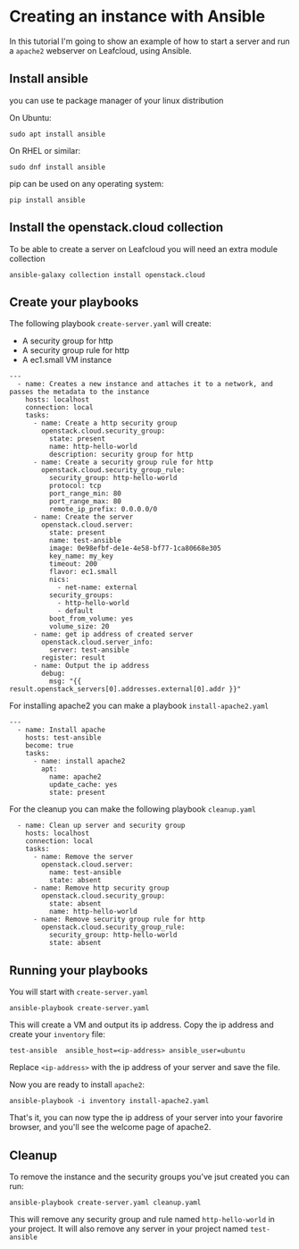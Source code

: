 # Creating an instance with Ansible
In this tutorial I'm going to show an example of how to start a server and run a `apache2` webserver on Leafcloud, using Ansible.

## Install ansible

you can use te package manager of your linux distribution

On Ubuntu:
```shell
sudo apt install ansible
```

On RHEL or similar:
```shell
sudo dnf install ansible
```

pip can be used on any operating system:
```shell
pip install ansible
```

## Install the openstack.cloud collection

To be able to create a server on Leafcloud you will need an extra module collection
```shell
ansible-galaxy collection install openstack.cloud
```

## Create your playbooks

The following playbook `create-server.yaml` will create:

- A security group for http
- A security group rule for http
- A ec1.small VM instance

```shell
---
  - name: Creates a new instance and attaches it to a network, and passes the metadata to the instance
    hosts: localhost
    connection: local
    tasks:
      - name: Create a http security group
        openstack.cloud.security_group:
          state: present
          name: http-hello-world
          description: security group for http
      - name: Create a security group rule for http
        openstack.cloud.security_group_rule:
          security_group: http-hello-world
          protocol: tcp
          port_range_min: 80
          port_range_max: 80
          remote_ip_prefix: 0.0.0.0/0
      - name: Create the server
        openstack.cloud.server:
          state: present
          name: test-ansible
          image: 0e98efbf-de1e-4e58-bf77-1ca80668e305
          key_name: my_key
          timeout: 200
          flavor: ec1.small
          nics:
            - net-name: external
          security_groups:
            - http-hello-world
            - default
          boot_from_volume: yes
          volume_size: 20
      - name: get ip address of created server
        openstack.cloud.server_info:
          server: test-ansible
        register: result
      - name: Output the ip address
        debug:
          msg: "{{ result.openstack_servers[0].addresses.external[0].addr }}"
```

For installing apache2 you can make a playbook `install-apache2.yaml`
```shell
---
  - name: Install apache
    hosts: test-ansible
    become: true
    tasks:
      - name: install apache2
        apt:
          name: apache2
          update_cache: yes
          state: present
```

For the cleanup you can make the following playbook `cleanup.yaml`
```shell
  - name: Clean up server and security group
    hosts: localhost
    connection: local
    tasks:
      - name: Remove the server
        openstack.cloud.server:
          name: test-ansible
          state: absent
      - name: Remove http security group
        openstack.cloud.security_group:
          state: absent
          name: http-hello-world
      - name: Remove security group rule for http
        openstack.cloud.security_group_rule:
          security_group: http-hello-world
          state: absent
```

## Running your playbooks

You will start with `create-server.yaml`

```shell
ansible-playbook create-server.yaml
```

This will create a VM and output its ip address.
Copy the ip address and create your `inventory` file:

```shell
test-ansible  ansible_host=<ip-address> ansible_user=ubuntu
```
Replace `<ip-address>` with the ip address of your server and save the file.

Now you are ready to install `apache2`:
```shell
ansible-playbook -i inventory install-apache2.yaml
```

That's it, you can now type the ip address of your server into your favorire browser,
and you'll see the welcome page of apache2.

## Cleanup

To remove the instance and the security groups you've jsut created you can run:
```shell
ansible-playbook create-server.yaml cleanup.yaml
```

This will remove any security group and rule named `http-hello-world` in your project.
It will also remove any server in your project named `test-ansible`
